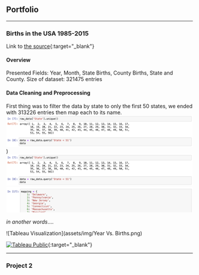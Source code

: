 ## Portfolio

---

### Births in the USA 1985-2015
Link to [the source](https://github.com/the-pudding/data/tree/master/births){:target="_blank"}

#### Overview
Presented Fields: Year, Month, State Births, County Births, State and County.
Size of dataset: 321475 entries 

#### Data Cleaning and Preprocessing
First thing was to filter the data by state to only the first 50 states, we ended with 313226 entries then map each to its name.
![Image Alt text](assets/img/ss1.png "Optional title"))
![](assets/img/ss1.png) 
![Jupiter Notebook screenshot](assets/img/ss2.png)











*in another words*....

![Tableau Visualization](assets/img/Year Vs. Births.png)

[![Tableau Public](https://img.shields.io/badge/Tableau%20Public-View%20Sheet-blue)](https://public.tableau.com/app/profile/silvia.bebawy/viz/BirthDatayear-births/Sheet32){:target="_blank"}


---

### Project 2


